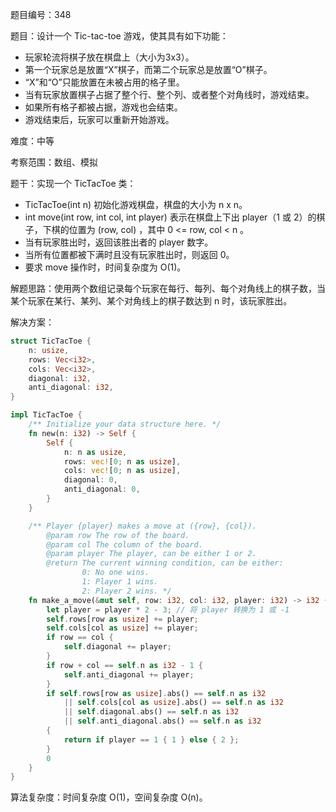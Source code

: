 题目编号：348

题目：设计一个 Tic-tac-toe 游戏，使其具有如下功能：

- 玩家轮流将棋子放在棋盘上（大小为3x3）。
- 第一个玩家总是放置“X”棋子，而第二个玩家总是放置“O”棋子。
- “X”和“O”只能放置在未被占用的格子里。
- 当有玩家放置棋子占据了整个行、整个列、或者整个对角线时，游戏结束。
- 如果所有格子都被占据，游戏也会结束。
- 游戏结束后，玩家可以重新开始游戏。

难度：中等

考察范围：数组、模拟

题干：实现一个 TicTacToe 类：

- TicTacToe(int n) 初始化游戏棋盘，棋盘的大小为 n x n。
- int move(int row, int col, int player) 表示在棋盘上下出 player（1 或 2）的棋子，下棋的位置为 (row, col) ，其中 0 <= row, col < n 。
- 当有玩家胜出时，返回该胜出者的 player 数字。
- 当所有位置都被下满时且没有玩家胜出时，则返回 0。
- 要求 move 操作时，时间复杂度为 O(1)。

解题思路：使用两个数组记录每个玩家在每行、每列、每个对角线上的棋子数，当某个玩家在某行、某列、某个对角线上的棋子数达到 n 时，该玩家胜出。

解决方案：

```rust
struct TicTacToe {
    n: usize,
    rows: Vec<i32>,
    cols: Vec<i32>,
    diagonal: i32,
    anti_diagonal: i32,
}

impl TicTacToe {
    /** Initialize your data structure here. */
    fn new(n: i32) -> Self {
        Self {
            n: n as usize,
            rows: vec![0; n as usize],
            cols: vec![0; n as usize],
            diagonal: 0,
            anti_diagonal: 0,
        }
    }

    /** Player {player} makes a move at ({row}, {col}).
        @param row The row of the board.
        @param col The column of the board.
        @param player The player, can be either 1 or 2.
        @return The current winning condition, can be either:
                0: No one wins.
                1: Player 1 wins.
                2: Player 2 wins. */
    fn make_a_move(&mut self, row: i32, col: i32, player: i32) -> i32 {
        let player = player * 2 - 3; // 将 player 转换为 1 或 -1
        self.rows[row as usize] += player;
        self.cols[col as usize] += player;
        if row == col {
            self.diagonal += player;
        }
        if row + col == self.n as i32 - 1 {
            self.anti_diagonal += player;
        }
        if self.rows[row as usize].abs() == self.n as i32
            || self.cols[col as usize].abs() == self.n as i32
            || self.diagonal.abs() == self.n as i32
            || self.anti_diagonal.abs() == self.n as i32
        {
            return if player == 1 { 1 } else { 2 };
        }
        0
    }
}
```

算法复杂度：时间复杂度 O(1)，空间复杂度 O(n)。
